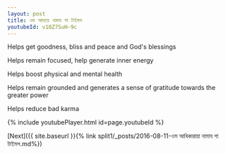 ```yaml
---
layout: post
title: ওম আদায়ে নামায গা টাইমস
youtubeId: v10Z7SuH-9c
---
```

 
 
Helps get goodness, bliss and peace and God's blessings
 
Helps remain focused, help generate inner energy 
 
Helps boost physical and mental health 
 
Helps remain grounded and generates a sense of gratitude towards the greater power 
 
Helps reduce bad karma
 
 
 
 


{% include youtubePlayer.html id=page.youtubeId %}
 
[Next]({{ site.baseurl }}{% link  split1/_posts/2016-08-11-ওম আধিকারায়া নামায গা টাইমস.md%})
 
